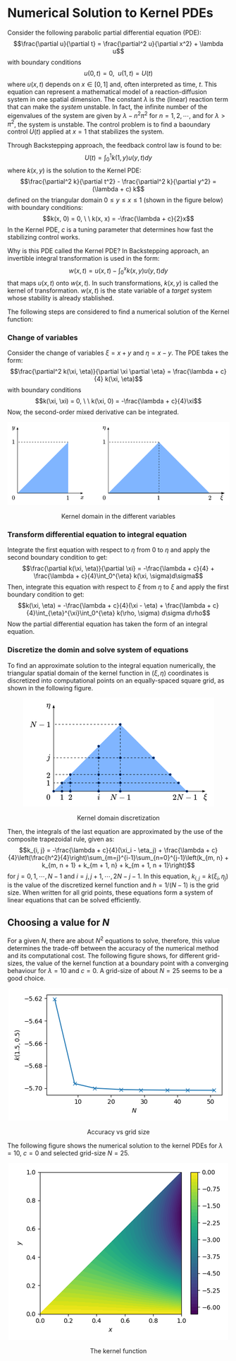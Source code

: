 # Numerical Solution to Kernel PDEs
Consider the following parabolic partial differential equation (PDE):
$$\frac{\partial u}{\partial t} = \frac{\partial^2 u}{\partial x^2} + \lambda u$$
with boundary conditions
$$u(0, t) = 0, \ \ u(1,t) = U(t)$$
where $u(x, t)$ depends on $x \in [0, 1]$ and, often interpreted as time, $t$. This equation can represent a mathematical model of a reaction-diffusion system in one spatial dimension. The constant $\lambda$ is the (linear) reaction term that can make the *system* unstable. In fact, the infinite number of the eigenvalues of the system are given by $\lambda - n^2\pi^2$ for $n = 1, 2, \cdots$, and for $\lambda > \pi^2$, the system is unstable. The control problem is to find a baoundary control $U(t)$ applied at $x = 1$ that stabilizes the system.

Through Backstepping approach, the feedback control law is found to be:
$$U(t) = \int_0^1 k(1, y) u(y, t) dy$$
where $k(x, y)$ is the solution to the Kernel PDE:
$$\frac{\partial^2 k}{\partial t^2} - \frac{\partial^2 k}{\partial y^2} = (\lambda + c) k$$
defined on the triangular domain $0 \le y \le x \le 1$ (shown in the figure below) with boundary conditions:
$$k(x, 0) = 0, \ \ k(x, x) = -\frac{\lambda + c}{2}x$$
In the Kernel PDE, $c$ is a tuning parameter that determines how fast the stabilizing control works.

Why is this PDE called the Kernel PDE? In Backstepping approach, an invertible integral transformation is used in the form:
$$w(x, t) = u(x, t) - \int_0^x k(x,y)u(y,t)dy$$
that maps $u(x, t)$ onto $w(x, t)$. In such transformations, $k(x,y)$ is called the kernel of transformation. $w(x, t)$ is the state variable of a *target* system whose stability is already stablished.

The following steps are considered to find a numerical solution of the Kernel function:

### Change of variables
Consider the change of variables $\xi = x + y$ and $\eta = x - y$. The PDE takes the form:
$$\frac{\partial^2 k(\xi, \eta)}{\partial \xi \partial \eta} = \frac{\lambda + c}{4} k(\xi, \eta)$$
with boundary conditions
 $$k(\xi, \xi) = 0, \ \ k(\xi, 0) = -\frac{\lambda + c}{4}\xi$$
Now, the second-order mixed derivative can be integrated.

<p align="center">
  <img src="Figures/kernel1.png" alt="Kernel domains"/>
</p>
<p align="center">
  Kernel domain in the different variables
</p>

### Transform differential equation to integral equation
Integrate the first equation with respect to $\eta$ from $0$ to $\eta$ and apply the second boundary condition to get:
$$\frac{\partial k(\xi, \eta)}{\partial \xi} = -\frac{\lambda + c}{4} + \frac{\lambda + c}{4}\int_0^{\eta} k(\xi, \sigma)d\sigma$$
Then, integrate this equation with respect to $\xi$ from $\eta$ to $\xi$ and apply the first boundary condition to get:
$$k(\xi, \eta) = -\frac{\lambda + c}{4}(\xi - \eta) + \frac{\lambda + c}{4}\int_{\eta}^{\xi}\int_0^{\eta} k(\rho, \sigma) d\sigma d\rho$$
Now the partial differential equation has taken the form of an integral equation. 

### Discretize the domin and solve system of equations
To find an approximate solution to the integral equation numerically, the triangular spatial domain of the kernel function in $(\xi, \eta)$ coordinates is discretized into computational points on an equally-spaced square grid, as shown in the following figure. 

<p align="center">
  <img src="Figures/kernel2.png" alt="Kernel domain discretization"/>
</p>
<p align="center">
  Kernel domain discretization
</p>

Then, the integrals of the last equation are approximated by the use of the composite trapezoidal rule, given as:
$$k_{i, j} = -\frac{\lambda + c}{4}(\xi_i - \eta_j) + \frac{\lambda + c}{4}\left(\frac{h^2}{4}\right)\sum_{m=j}^{i-1}\sum_{n=0}^{j-1}\left(k_{m, n} + k_{m, n + 1} + k_{m + 1, n} + k_{m + 1, n + 1}\right)$$
for $j = 0, 1, \cdots, N - 1$ and $i = j, j + 1, \cdots, 2N - j - 1$. In this equation, $k_{i, j} = k(\xi_i, \eta_j)$ is the value of the discretized kernel function and $h = 1 / (N - 1)$ is the grid size. When written for all grid points, these equations form a system of linear equations that can be solved efficiently.

## Choosing a value for $N$
For a given $N$, there are about $N^2$ equations to solve, therefore, this value determines the trade-off between the accuracy of the numerical method and its computational cost. The following figure shows, for different grid-sizes, the value of the kernel function at a boundary point with a converging behaviour for $\lambda = 10$ and $c = 0$. A grid-size of about $N = 25$ seems to be a good choice.

<p align="center">
  <img src="Figures/accuracy.png" alt="Accuracy vs grid size"/>
</p>
<p align="center">
  Accuracy vs grid size
</p>

The following figure shows the numerical solution to the kernel PDEs for $\lambda = 10$, $c = 0$ and selected grid-size $N = 25$.
<p align="center">
  <img src="Figures/kernel_contour.png" alt="kernel contour"/>
</p>
<p align="center">
  The kernel function
</p>

